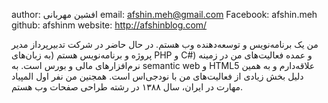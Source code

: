 author: افشین مهربانی
email: afshin.meh@gmail.com
Facebook: afshin.meh
github: afshinm
website: http://afshinblog.com/

من یک برنامه‌نویس و توسعه‌دهنده وب هستم. در حال حاضر در شرکت تدبیرپرداز مدیر پروژه و برنامه‌نویس هستم (به زبان‌های PHP و C‪#‬) و عمده فعالیت‌های من در زمینه نرم‌افزارهای مالی و بورس است. به semantic web و HTML5 علاقه‌دارم و به همین دلیل  بخش زیادی از فعالیت‌های من با نود‌جی‌اس است. همجنین من نفر اول المپیاد مهارت در ایران، سال ۱۳۸۸ در رشته طراحی صفحات وب هستم.